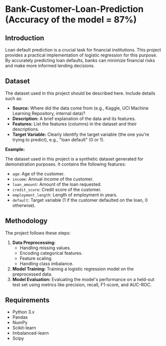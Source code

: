 # Bank-Customer-Loan-Prediction (Accuracy of the model = 87%)

## Introduction

Loan default prediction is a crucial task for financial institutions. This project provides a practical implementation of logistic regression for this purpose. By accurately predicting loan defaults, banks can minimize financial risks and make more informed lending decisions.

## Dataset

The dataset used in this project should be described here. Include details such as:

*   **Source:** Where did the data come from (e.g., Kaggle, UCI Machine Learning Repository, internal data)?
*   **Description:** A brief explanation of the data and its features.
*   **Features:** List the features (columns) in the dataset and their descriptions.
*   **Target Variable:** Clearly identify the target variable (the one you're trying to predict), e.g., "loan default" (0 or 1).

**Example:**

The dataset used in this project is a synthetic dataset generated for demonstration purposes. It contains the following features:

*   `age`: Age of the customer.
*   `income`: Annual income of the customer.
*   `loan_amount`: Amount of the loan requested.
*   `credit_score`: Credit score of the customer.
*   `employment_length`: Length of employment in years.
*   `default`: Target variable (1 if the customer defaulted on the loan, 0 otherwise).

## Methodology

The project follows these steps:

1.  **Data Preprocessing:**
    *   Handling missing values.
    *   Encoding categorical features.
    *   Feature scaling.
    *   Handling class imbalance.
2.  **Model Training:** Training a logistic regression model on the preprocessed data.
3.  **Model Evaluation:** Evaluating the model's performance on a held-out test set using metrics like precision, recall, F1-score, and AUC-ROC.

## Requirements

*   Python 3.x
*   Pandas
*   NumPy
*   Scikit-learn
*   Imbalanced-learn 
*   Scipy
